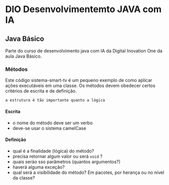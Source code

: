 # DIO Desenvolvimentemto JAVA com IA
## Java Básico

Parte do curso de desenvolvimento java com IA da Digital Inovation One da aula Java Básico.

### Métodos
Este código sistema-smart-tv é um pequeno exemplo de como aplicar ações executáveis em uma classe. Os métodos devem obedecer certos critérios de escrita e de definição.

`` a estrutura é tão importante quanto a lógica ``

#### Escrita
* o nome do método deve ser um verbo
* deve-se usar o sistema camelCase

#### Definição
* qual é a finalidade (lógica) do método?
* precisa retornar algum valor ou será `` void `` ?
* quais seráo sso parâmetros (quantos argumentos?)
* haverá alguma exceção?
* qual será a visibilidade do método? Em pacotes, por herança ou no nível da classe?

